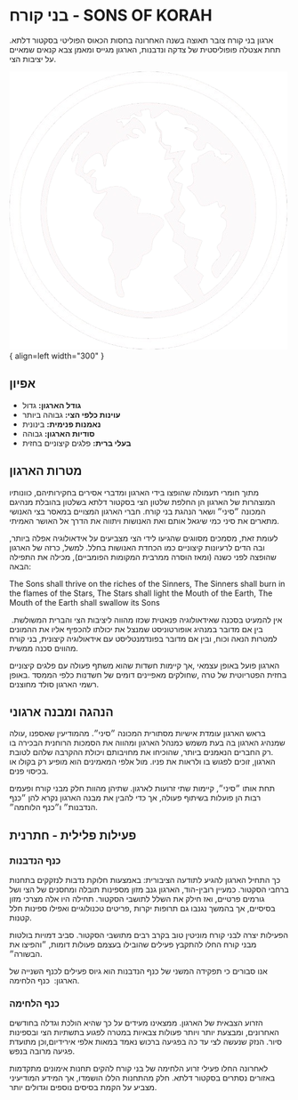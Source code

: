 # בני קורח - SONS OF KORAH

ארגון בני קורח צובר תאוצה בשנה האחרונה בחסות הכאוס הפוליטי בסקטור דלתא.
תחת אצטלה פופוליסטית של צדקה ונדבנות, הארגון מגייס ומאמן צבא קנאים שמאיים על יציבות הצי.

![Image title](./assets/korah.png){ align=left width="300" }

## אפיון

* **גודל הארגון:** גדול
* **עוינות כלפי הצי:** גבוהה ביותר
* **נאמנות פנימית:** בינונית
* **סודיות הארגון:** גבוהה
* **בעלי ברית:** פלגים קיצוניים בחזית

## מטרות הארגון

מתוך חומרי תעמולה שהופצו בידי הארגון ומדברי אסירים בחקירותיהם, כוונותיו המוצהרות של הארגון הן
החלפת שלטון הצי בסקטור דלתא בשלטון בהובלת מנהיגם המכונה ״סיני״ ושאר הנהגת בני קורח. חברי
הארגון המצויים במאסר בצי האנושי מתארים את סיני כמי שיגאל אותם ואת האנושות ויתווה את הדרך
אל האושר האמיתי.

לעומת זאת, מסמכים מסווגים שהגיעו לידי הצי מצביעים על אידאולוגיה אפלה ביותר, ובה הדים לרעיונות
קיצוניים כמו הכחדת האנושות בחלל. למשל, כרזה של הארגון שהופצה לפני כשנה (ומאז הוסרה ממרבית
המקומות הפומביים), מכילה את התפילה הבאה:

The Sons shall thrive on the riches of the Sinners,
The Sinners shall burn in the flames of the Stars,
The Stars shall light the Mouth of the Earth,
The Mouth of the Earth shall swallow its Sons

אין להמעיט בסכנה שאידאולוגיה פנאטית שכזו מהווה ליציבות הצי והברית המשולשת. 
בין אם מדובר במנהיג אופורטוניסט שמנצל את יכולתו להכפיף אליו את ההמונים למטרות הנאה וכוח,
ובין אם מדובר בפונדמנטליסט עם אידאולוגיה קיצונית, בני קורח מהווים סכנה ממשית.



הארגון פועל באופן עצמאי ,אך קיימות חשדות שהוא משתף פעולה עם פלגים קיצוניים בחזית
הפטריוטית של טרה ,שחולקים מאפיינים דומים של חשדנות כלפי הממסד .באופן רשמי
הארגון סולד מחוצנים.

## הנהגה ומבנה ארגוני

בראש הארגון עומדת אישיות מסתורית המכונה ״סיני״. מהמודיעין שאספנו ,עולה שמנהיג
הארגון בה בעת משמש כמנהל הארגון ומהווה את הסמכות הרוחנית הבכירה בו .רק החברים
הנאמנים ביותר, שהוכיחו את מחויבותם ויכולת ההקרבה שלהם לטובת הארגון, זוכים לפגוש בו
ולראות את פניו. מול אלפי המאמינים הוא מופיע רק בקולו או בכיסוי פנים.

תחת אותו ״סיני״, קיימות שתי זרועות לארגון. שתיהן מהוות חלק מבני קורח ופעמים רבות הן
פועלות בשיתוף פעולה, אך כדי להבין את מבנה הארגון נקרא להן ״כנף הנדבנות״ ו״כנף הלוחמה״.

## פעילות פלילית - חתרנית

### כנף הנדבנות

כך התחיל הארגון להגיע לתודעה הציבורית: באמצעות חלוקת נדבות לנזקקים בתחנות ברחבי
הסקטור. כמעיין רובין-הוד, הארגון גנב מזון מספינות תובלה ומחסנים של הצי ושל גורמים פרטיים,
ואז חילק את השלל לתושבי הסקטור. תחילה היו אלה מצרכי מזון בסיסיים, אך בהמשך נגנבו גם
תרופות יקרות ,פריטים טכנולוגיים ואפילו ספינות חלל קטנות.

הפעילות יצרה לבני קורח מוניטין טוב בקרב רבים מתושבי הסקטור. סביב דמויות בולטות מבני
קורח החלו להתקבץ פעילים שהובילו בעצמם פעולות דומות, ״והפיצו את הבשורה״.

אנו סבורים כי תפקידה המשני של כנף הנדבנות הוא גיוס פעילים לכנף השנייה של הארגון: 
כנף הלחימה.

### כנף הלחימה

הזרוע הצבאית של הארגון. ממצאינו מעידים על כך שהיא הולכת וגדלה בחודשים האחרונים,
ומבצעת יותר ויותר פעולות צבאיות במטרה לפגוע בתשתיות הצי ובספינות סיור. הנזק שנעשה
לצי עד כה בפגיעה ברכוש נאמד במאות אלפי אירידיום,וכן מתועדת פגיעה מרובה בנפש.

לאחרונה החלו פעילי זרוע הלחימה של בני קורח להקים תחנות אימונים מתקדמות באזורים
נסתרים בסקטור דלתא. חלק מהתחנות הללו הושמדו, אך המידע המודיעיני מצביע על הקמת
בסיסים נוספים וגדולים יותר.

